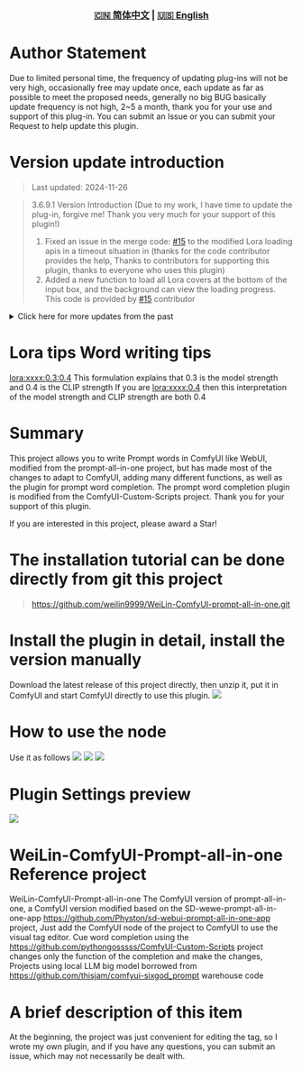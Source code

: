 <div align="center">
  
### [🇨🇳 简体中文](README.md) | [🇺🇸 English](README_EN.md)

</div>

# Author Statement

Due to limited personal time, the frequency of updating plug-ins will not be very high, occasionally free may update once, each update as far as possible to meet the proposed needs, generally no big BUG basically update frequency is not high, 2~5 a month, thank you for your use and support of this plug-in. You can submit an Issue or you can submit your Request to help update this plugin.

# Version update introduction

> Last updated: 2024-11-26

> 3.6.9.1 Version Introduction (Due to my work, I have time to update the plug-in, forgive me! Thank you very much for your support of this plugin!)
>
> 1. Fixed an issue in the merge code: [#15](https://github.com/weilin9999/WeiLin-ComfyUI-prompt-all-in-one/pull/15) to the modified Lora loading apis in a timeout situation in (thanks for the code contributor provides the help, Thanks to contributors for supporting this plugin, thanks to everyone who uses this plugin)
> 2. Added a new function to load all Lora covers at the bottom of the input box, and the background can view the loading progress. This code is provided by [#15](https://github.com/weilin9999/WeiLin-ComfyUI-prompt-all-in-one/pull/15) contributor

<details>

<summary>
Click here for more updates from the past
</summary>

> 3.6.9 Version Introduction
>
> 1. Fixed known BUG: Offline translation model translation problem in API Settings, fixed

> 3.6.8 Version Introduction
>
> 1. New - Global shortcut key (Set the default to CTRL+ALT+W in ComfyUI Settings to call the global editor)
> 2. New - Floating ball hiding Settings
> 3. Modification - Settings interface optimization ADAPTS to the new UI of the new version of ComfyUI

> 3.6.5 Version Introduction
>
> 1. Fixed Issue: lora's message note is too long, the ui will be stretched and cannot see the content on the right √
> 2. Fixed Issue: tagcomplete in translation Settings could not be used, red letter popped up in the upper right corner, csv file is fine, √ can be used in webui
> 3. Fixed Issue: AttributeError: module 'ctypes' has no attribute 'windll' (Linux language judgment) √
> 4. Fixed the feature: Update will no longer overwrite added Tag information √
> 5. Added the function of shortcut calling the global window
> 6. Added function: Global Paste board preview

> 3.6.1 Version Introduction
>
> 1. Fixed known bugs
> 2. New - In Global Mode, you can enable the Paste board mode. In this mode, you can click any input box in the node to pop up the paste board in global mode
> 3. Fix the -String return string issue

> Version 3.5.0 Introduction
>
> 0. Because the warehouse uploaded some very large files before, 2024-8-16 warehouse was emptied, so the previous version of the warehouse was deleted in order to reduce the size of the warehouse
> 1. Fixed known bugs
> 2. Modified - Restores the functions of the previous version and supports more node collocation
> 3. New - Added the use of local LLM model to help you continue writing prompts

> Version 3.0.0 Introduction
>
> 1. Fixed known bugs
> 2. New -Tag Add, delete, and modify functions
> 3. New - Open the window mode. You can drag the right corner of the window at will to adjust the window size for use in ComfyUI
> 4. Add -Lora viewer. There is a prompt button in the upper right corner of the Lora card to view Lora information and synchronize C station and set the functions of Lora cover
> 5. The new -Lora prompt words are specially adapted to ComfyUI model strength and CLIP strength regulator

> 2.4.0 Version</br>1. Fixed the BUG of prompt word completion </br>2. The NSFW prompt glossary is added only in Chinese </br>3. Added automatic loading of Lora prompt words. You only need to add Lora in PromptUI, which is the same as that in WebUI </br>4. In the setting of ComfyUI, you can change the "Off" button of PromptUI to the right

> 2.3.0 Version</br>1. Added prompt word completion

> 2.2.0 Version </br>1. Fixed known bug</br>2. Updated with new features: Global Prompt UI, Enlarge Window function

</details>

# Lora tips Word writing tips

<lora:xxxx:0.3:0.4> This formulation explains that 0.3 is the model strength and 0.4 is the CLIP strength
If you are <lora:xxxx:0.4> then this interpretation of the model strength and CLIP strength are both 0.4

# Summary

This project allows you to write Prompt words in ComfyUI like WebUI, modified from the prompt-all-in-one project, but has made most of the changes to adapt to ComfyUI, adding many different functions, as well as the plugin for prompt word completion. The prompt word completion plugin is modified from the ComfyUI-Custom-Scripts project. Thank you for your support of this plugin.

If you are interested in this project, please award a Star!

# The installation tutorial can be done directly from git this project

> https://github.com/weilin9999/WeiLin-ComfyUI-prompt-all-in-one.git

# Install the plugin in detail, install the version manually

Download the latest release of this project directly, then unzip it, put it in ComfyUI and start ComfyUI directly to use this plugin.
![](https://github.com/weilin9999/WeiLin-ComfyUI-prompt-all-in-one/blob/master/step/1.png)

# How to use the node

Use it as follows
![](https://github.com/weilin9999/WeiLin-ComfyUI-prompt-all-in-one/blob/master/step/2.png)
![](https://github.com/weilin9999/WeiLin-ComfyUI-prompt-all-in-one/blob/master/step/3.png)
![](https://github.com/weilin9999/WeiLin-ComfyUI-prompt-all-in-one/blob/master/step/4.png)

# Plugin Settings preview

![](https://github.com/weilin9999/WeiLin-ComfyUI-prompt-all-in-one/blob/master/step/5.png)

# WeiLin-ComfyUI-Prompt-all-in-one Reference project

WeiLin-ComfyUI-Prompt-all-in-one The ComfyUI version of prompt-all-in-one, a ComfyUI version modified based on the SD-wewe-prompt-all-in-one-app https://github.com/Physton/sd-webui-prompt-all-in-one-app project, Just add the ComfyUI node of the project to ComfyUI to use the visual tag editor. Cue word completion using the https://github.com/pythongosssss/ComfyUI-Custom-Scripts project changes only the function of the completion and make the changes, Projects using local LLM big model borrowed from https://github.com/thisjam/comfyui-sixgod_prompt warehouse code

# A brief description of this item

At the beginning, the project was just convenient for editing the tag, so I wrote my own plugin, and if you have any questions, you can submit an issue, which may not necessarily be dealt with.
